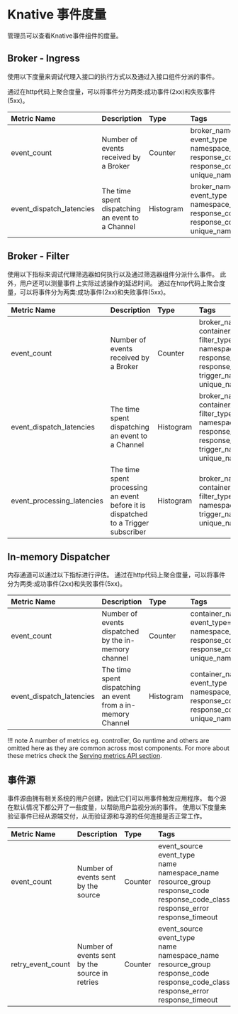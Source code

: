 # Knative 事件度量

管理员可以查看Knative事件组件的度量。

## Broker - Ingress

使用以下度量来调试代理入接口的执行方式以及通过入接口组件分派的事件。

通过在http代码上聚合度量，可以将事件分为两类:成功事件(2xx)和失败事件(5xx)。

| Metric Name              | Description                                      | Type      | Tags                                                                                               | Unit          | Status |
| :----------------------- | :----------------------------------------------- | :-------- | :------------------------------------------------------------------------------------------------- | :------------ | :----- |
| event_count              | Number of events received by a Broker            | Counter   | broker_name<br>event_type<br>namespace_name<br>response_code<br>response_code_class<br>unique_name | Dimensionless | Stable |
| event_dispatch_latencies | The time spent dispatching an event to a Channel | Histogram | broker_name<br>event_type<br>namespace_name<br>response_code<br>response_code_class<br>unique_name | Milliseconds  | Stable |

## Broker - Filter

使用以下指标来调试代理筛选器如何执行以及通过筛选器组件分派什么事件。
此外，用户还可以测量事件上实际过滤操作的延迟时间。
通过在http代码上聚合度量，可以将事件分为两类:成功事件(2xx)和失败事件(5xx)。

| Metric Name                | Description                                                                        | Type      | Tags                                                                                                                                   | Unit          | Status |
| :------------------------- | :--------------------------------------------------------------------------------- | :-------- | :------------------------------------------------------------------------------------------------------------------------------------- | :------------ | :----- |
| event_count                | Number of events received by a Broker                                              | Counter   | broker_name<br>container_name=<br>filter_type<br>namespace_name<br>response_code<br>response_code_class<br>trigger_name<br>unique_name | Dimensionless | Stable |
| event_dispatch_latencies   | The time spent dispatching an event to a Channel                                   | Histogram | broker_name<br>container_name<br>filter_type<br>namespace_name<br>response_code<br>response_code_class<br>trigger_name<br>unique_name  | Milliseconds  | Stable |
| event_processing_latencies | The time spent processing an event before it is dispatched to a Trigger subscriber | Histogram | broker_name<br>container_name<br>filter_type<br>namespace_name<br>trigger_name<br>unique_name                                          | Milliseconds  | Stable |

## In-memory Dispatcher

内存通道可以通过以下指标进行评估。
通过在http代码上聚合度量，可以将事件分为两类:成功事件(2xx)和失败事件(5xx)。

| Metric Name              | Description                                                  | Type      | Tags                                                                                                    | Unit          | Status |
| :----------------------- | :----------------------------------------------------------- | :-------- | :------------------------------------------------------------------------------------------------------ | :------------ | :----- |
| event_count              | Number of events dispatched by the in-memory channel         | Counter   | container_name<br>event_type=<br>namespace_name=<br>response_code<br>response_code_class<br>unique_name | Dimensionless | Stable |
| event_dispatch_latencies | The time spent dispatching an event from a in-memory Channel | Histogram | container_name<br>event_type<br>namespace_name=<br>response_code<br>response_code_class<br>unique_name  | Milliseconds  | Stable |

!!! note
    A number of metrics eg. controller, Go runtime and others are omitted here as they are common
    across most components. For more about these metrics check the
    [Serving metrics API section](../../../serving/observability/metrics/serving-metrics.md).

## 事件源

事件源由拥有相关系统的用户创建，因此它们可以用事件触发应用程序。
每个源在默认情况下都公开了一些度量，以帮助用户监视分派的事件。
使用以下度量来验证事件已经从源端交付，从而验证源和与源的任何连接是否正常工作。

| Metric Name       | Description                                    | Type    | Tags                                                                                                                                                 | Unit          | Status |
| :---------------- | :--------------------------------------------- | :------ | :--------------------------------------------------------------------------------------------------------------------------------------------------- | :------------ | :----- |
| event_count       | Number of events sent by the source            | Counter | event_source<br>event_type<br>name<br>namespace_name<br>resource_group<br>response_code<br>response_code_class<br>response_error<br>response_timeout | Dimensionless | Stable |
| retry_event_count | Number of events sent by the source in retries | Counter | event_source<br>event_type<br>name<br>namespace_name<br>resource_group<br>response_code<br>response_code_class<br>response_error<br>response_timeout | Dimensionless | Stable |
